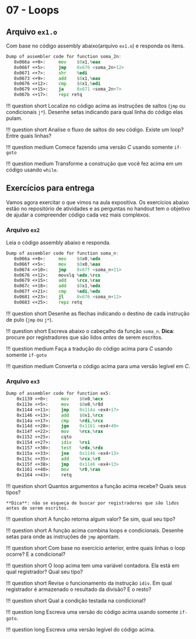 # 07 - Loops

## Arquivo `ex1.o`

Com base no código assembly abaixo(arquivo `ex1.o`) e responda os itens.

```asm
Dump of assembler code for function soma_2n:
   0x066a <+0>:	    mov    $0x1,%eax
   0x066f <+5>:	    jmp    0x676 <soma_2n+12>
   0x0671 <+7>:	    shr    %edi
   0x0673 <+9>:	    add    $0x1,%eax
   0x0676 <+12>:	cmp    $0x1,%edi
   0x0679 <+15>:	ja     0x671 <soma_2n+7>
   0x067b <+17>:	repz retq

```

!!! question short
    Localize no código acima as instruções de saltos (`jmp` ou condicionais `j*`). Desenhe setas indicando para qual linha do código elas pulam.

!!! question short
    Analise o fluxo de saltos do seu código. Existe um loop? Entre quais linhas?

!!! question medium
    Comece fazendo uma versão *C* usando somente `if-goto`

!!! question medium
    Transforme a construção que você fez acima em um código usando `while`.

## Exercícios para entrega

Vamos agora exercitar o que vimos na aula expositiva. Os exercícios abaixo estão no repositório de atividades e as perguntas no handout tem o objetivo de ajudar a compreender código cada vez mais complexos.

### Arquivo `ex2`

Leia o código assembly abaixo e responda.

```asm
Dump of assembler code for function soma_n:
   0x066a <+0>:	    mov    $0x0,%edx
   0x066f <+5>:	    mov    $0x0,%eax
   0x0674 <+10>:	jmp    0x67f <soma_n+21>
   0x0676 <+12>:	movslq %edx,%rcx
   0x0679 <+15>:	add    %rcx,%rax
   0x067c <+18>:	add    $0x1,%edx
   0x067f <+21>:	cmp    %edi,%edx
   0x0681 <+23>:	jl     0x676 <soma_n+12>
   0x0683 <+25>:	repz retq

```

!!! question short
    Desenhe as flechas indicando o destino de cada instrução de pulo (`jmp` ou `j*`).

!!! question short
    Escreva abaixo o cabeçalho da função `soma_n`. **Dica**: procure por registradores que são lidos *antes* de serem escritos.

!!! question medium
    Faça a tradução do código acima para *C* usando somente `if-goto`

!!! question medium
    Converta o código acima para uma versão legível em *C*.

<!--

**Desafio**: O exercício abaixo é bom para estudar para a prova/quiz! Ele é mais avançado, mas exercita todos os conceitos que vimos até agora.

~~~
0000 <min>:
0:    b8 00 00 00 00          mov    $0x0,%eax
5:    b9 00 00 00 00          mov    $0x0,%ecx
a:    eb 04                   jmp    10 <min+0x10>
c:    48 83 c0 01             add    $0x1,%rax
10:   48 63 d6                movslq %esi,%rdx
13:   48 39 c2                cmp    %rax,%rdx
16:   7e 0f                   jle    27 <min+0x27>
18:   48 8b 14 c7             mov    (%rdi,%rax,8),%rdx
1c:   48 39 14 cf             cmp    %rdx,(%rdi,%rcx,8)
20:   7e ea                   jle    c <min+0xc>
22:   48 89 c1                mov    %rax,%rcx
25:   eb e5                   jmp    c <min+0xc>
27:   48 8b 04 cf             mov    (%rdi,%rcx,8),%rax
2b:   c3                      retq
~~~

1. Desenhe as setas de pulos no código.
1. Identifique quais jumps pertencem a um loop e quais pertencem a um `if`.
1. Escreva o cabeçalho da função. **Dica**: `%rdi` é usado na notação de acesso à memória com tamanho 8 (`long`). \vspace{3em}
\pagebreak

4. Faça uma versão `if-goto` deste código. \vspace{13em}
1. Escreva ao lado de sua versão `if-goto` uma versão legível do código usando `if` e `while/for`.

# Parte 2 - variáveis locais

Como visto na expositiva, variáveis locais são armazenadas na pilha. O topo da pilha é armazenado em `%rsp` e ela cresce para baixo, ou seja, ao empilhar um dado o valor de `%rsp` diminui e ao desempilhar seu valor aumenta.

O compilador faz todo o possível para usar somente os registradores, porém em alguns casos é necessário guardar a variável na memória. Isso ocorre, em geral, quando usamos `&` para computar o endereço de uma variável. O exemplo mais comum nos códigos que já escrevemos é na leitura de valores usando `scanf`.

Funções que guardam variáveis na pilha seguem um padrão facilmente identificável. Primeiro elas subtraem um valor da pilha (`0x10` no exemplo abaixo) correspondente ao tamanho total de todas as variáveis usadas. Depois temos várias instruções usando endereços relativos a `%rsp` e por fim devolvemos o espaço usado somando `0x10` de volta a `%rsp`.

~~~{asm}
sub $0x10, %rsp
. . . // código da função aqui!
mov    0x8(%rsp),%eax
mov    %eax,%edx
add    0xc(%rsp),%edx
. . . // função continua
add $0x10, %rsp
ret
~~~

<div class="warning"> Um `lea` relativo a `%rsp` **nunca** é aritmético! Pense um pouco e entenda a razão disto antes de prosseguir. </div>

**Exercício 3**: Um dos casos de uso mais comuns de variáveis na pilha é a criação de variáveis passadas para `scanf`. Vamos trabalhar na análise da função `exemplo2` do executável `ex3`.

~~~{asm}
Dump of assembler code for function exemplo2:
    0x1149 <+0>:     push   %rbx
    0x114a <+1>:     sub    $0x10,%rsp
    0x114e <+5>:     mov    %edi,%ebx
    0x1150 <+7>:     lea    0x8(%rsp),%rdx
    0x1155 <+12>:    lea    0xc(%rsp),%rsi
    0x115a <+17>:    lea    0xea3(%rip),%rdi        # 0x2004
    0x1161 <+24>:    mov    $0x0,%eax
    0x1166 <+29>:    callq  0x1040 <__isoc99_scanf@plt>
    0x116b <+34>:    mov    0x8(%rsp),%edx
    0x116f <+38>:    mov    0xc(%rsp),%eax
    0x1173 <+42>:    lea    (%rax,%rdx,2),%eax
    0x1176 <+45>:    add    %ebx,%eax
    0x1178 <+47>:    add    $0x10,%rsp
    0x117c <+51>:    pop    %rbx
    0x117d <+52>:    retq
~~~

1. Quanto espaço é reservado para variáveis locais? \vspace{5em}
2. Variáveis locais são acessadas usando endereços relativos a `%rsp`. Identifique quantas existem no código acima e quais seus tamanhos. Associe um nome de variável para cada endereço listado. \newpage
3. A chamada em `exemplo2+29` é um `scanf`, que recebe como primeiro parâmetro a string de formato a ser lido (aquela com os `%d`). Use o `gdb` para mostrá-la e escreva abaixo. \vspace{5em}
4. Com base nos itens acima, escreva a chamada para o `scanf` feita em `exemplo2`.  \vspace{5em}
5. O `lea` pode ser usado tanto para a operação *endereço de* (`&`) como para cálculos simples. Escreva ao lado de cada ocorrência acima se o uso é para `&` ou para aritmética.
6. Com todas essas informações em mãos, faça uma tradução da função acima para *C* \newpage
 -->

### Arquivo `ex3`

```asm
Dump of assembler code for function ex5:
    0x1139 <+0>:     mov    $0x0,%ecx
    0x113e <+5>:     mov    $0x0,%r8d
    0x1144 <+11>:    jmp    0x114a <ex4+17>
    0x1146 <+13>:    add    $0x1,%rcx
    0x114a <+17>:    cmp    %rdi,%rcx
    0x114d <+20>:    jge    0x1161 <ex4+40>
    0x114f <+22>:    mov    %rcx,%rax
    0x1152 <+25>:    cqto
    0x1154 <+27>:    idiv   %rsi
    0x1157 <+30>:    test   %rdx,%rdx
    0x115a <+33>:    jne    0x1146 <ex4+13>
    0x115c <+35>:    add    %rcx,%r8
    0x115f <+38>:    jmp    0x1146 <ex4+13>
    0x1161 <+40>:    mov    %r8,%rax
    0x1164 <+43>:    retq
```

!!! question short
    Quantos argumentos a função acima recebe? Quais seus tipos?

    **Dica**: não se esqueça de buscar por registradores que são lidos antes de serem escritos.

!!! question short
    A função retorna algum valor? Se sim, qual seu tipo?

!!! question short
    A função acima combina loops e condicionais. Desenhe setas para onde as instruções de `jmp` apontam.

!!! question short
    Com base no exercício anterior, entre quais linhas o loop ocorre? E a condicional?

!!! question short
    O loop acima tem uma variável contadora. Ela está em qual registrador? Qual seu tipo?

!!! question short
    Revise o funcionamento da instrução `idiv`. Em qual registrador é armazenado o resultado da divisão? E o resto?

!!! question short
    Qual a condição testada na condicional?

!!! question long
    Escreva uma versão do código acima usando somente `if-goto`.

!!! question long
    Escreva uma versão legível do código acima.

<!--
**Exercício 5**: Considerando o arquivo *ex5* (função `main` abaixo), responda as perguntas.

~~~{asm}
Dump of assembler code for function main:
   0x1149 <+0>:     sub    $0x18,%rsp
   0x114d <+4>:     lea    0xc(%rsp),%rsi
   0x1152 <+9>:     lea    0xeab(%rip),%rdi        # 0x2004
   0x1159 <+16>:    mov    $0x0,%eax
   0x115e <+21>:    callq  0x1040 <__isoc99_scanf@plt>
   0x1163 <+26>:    cmpl   $0x0,0xc(%rsp)
   0x1168 <+31>:    js     0x1180 <main+55>
   0x116a <+33>:    lea    0xe9f(%rip),%rdi        # 0x2010
   0x1171 <+40>:    callq  0x1030 <puts@plt>
   0x1176 <+45>:    mov    $0x0,%eax
   0x117b <+50>:    add    $0x18,%rsp
   0x117f <+54>:    retq
   0x1180 <+55>:    lea    0xe80(%rip),%rdi        # 0x2007
   0x1187 <+62>:    callq  0x1030 <puts@plt>
   0x118c <+67>:    jmp    0x1176 <main+45>
~~~

1. Começaremos examinando as chamadas em `main+40` e `main+62`. Elas são para a função `puts`. Veja sua documentação (procure por *C puts*.) e explique abaixo o quê ela faz e quais são seus argumentos. \vspace{5em}

1. Examine os argumentos passados para `puts` usando o *gdb* e escreva-os abaixo. (**Dica**: você usará o comando `x`) \vspace{5em}

1. Agora olharemos as variáveis locais. Quanto espaço é reservado para elas? Liste abaixo as que você encontrou e dê um nome para cada uma. \vspace{5em}

1. Vamos agora olhar a chamada `call` em `main+21`. Quais são seus argumentos? Use o *gdb* para ver o valor do primeiro deles (usando o comando `x`). O segundo deve ser familiar dos exercícios anteriores. \vspace{5em}

1. Finalmente, faça uma versão em *C* do código acima. Se necessário faça uma versão intermediária usando `if-goto`.

-->

